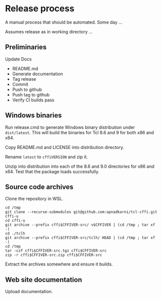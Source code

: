 # Release process

A manual process that should be automated. Some day ...

Assumes release as in working directory ...

## Preliminaries

Update Docs

- README.md
- Generate documentation
- Tag release
- Commit
- Push to github
- Push tag to github
- Verify CI builds pass

## Windows binaries

Run release.cmd to generate Windows binary distribution under `dist/latest`.
This will build the binaries for Tcl 8.6 and 9 for both x86 and x64.

Copy README.md and LICENSE into distribution directory.

Rename `latest` to `cffiVERSION` and zip it.

Unzip into distribution into each of the 8.6 and 9.0 directories for
x86 and x64. Test that the package loads successfully.

## Source code archives

Clone the repository in WSL.

```
cd /tmp
git clone --recurse-submodules git@github.com:apnadkarni/tcl-cffi.git cffi-u
cd cffi-u
git archive --prefix cffi$CFFIVER-src/ v$CFFIVER | (cd /tmp ; tar xf -)
cd ./tclh
git archive --prefix cffi$CFFIVER-src/tclh/ HEAD | (cd /tmp ; tar xf -)
cd /tmp
tar -czf cffi$CFFIVER-src.tgz cffi$CFFIVER-src
zip -r cffi$CFFIVER-src.zip cffi$CFFIVER-src
```

Extract the archives somewhere and ensure it builds.

## Web site documentation

Upload documentation.
